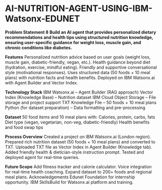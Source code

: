 # AI-NUTRITION-AGENT-USING-IBM-Watsonx-EDUNET
**Problem Statement 8**
**Build an AI agent that provides personalized dietary recommendations and health tips using structured nutrition knowledge, ensuring user-specific guidance for weight loss, muscle gain, and chronic conditions like diabetes.**



**Features**
Personalized nutrition advice based on user goals (weight loss, muscle gain, diabetic-friendly, vegan, etc.).
Health guidance beyond diet (hydration, exercise, mindful eating).
Friendly and supportive conversational style (motivational responses).
Uses structured data (50 foods + 10 meal plans) with nutrition facts and health benefits.
Deployed on IBM Watsonx.ai with Agent Builder and Vector Index.


**Technology Stack**
IBM Watsonx.ai – Agent Builder (RAG approach)
Vector Index (Knowledge Base) – Nutrition dataset
IBM Cloud Object Storage – File storage and project support
TXT Knowledge File – 50 foods + 10 meal plans
Python (for dataset preparation) – Data formatting and pre-processing



**Dataset**
50 food items and 10 meal plans with:
Calories, protein, carbs, fats
Diet type (vegan, vegetarian, non-veg, diabetic-friendly)
Health benefits and food swap tips



**Process Overview**
Created a project on IBM Watsonx.ai (London region).
Prepared rich nutrition dataset (50 foods + 10 meal plans) and converted to TXT.
Uploaded TXT file as Vector Index in Agent Builder (Knowledge tab).
Added friendly health & dietician-style instruction prompt.
Tested and deployed agent for real-time queries.



**Future Scope**
Add fitness tracker and calorie calculator.
Voice integration for real-time health coaching.
Expand dataset to 200+ foods and regional meal plans.
Acknowledgements
Edunet Foundation for internship opportunity.
IBM SkillsBuild for Watsonx.ai platform and training.
